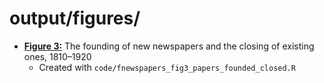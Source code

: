 # output/figures/

* [**Figure 3:**](./fig3_newspapers_founded_closed.png) The founding of new newspapers and the closing of existing ones, 1810–1920
  * Created with `code/fnewspapers_fig3_papers_founded_closed.R`
